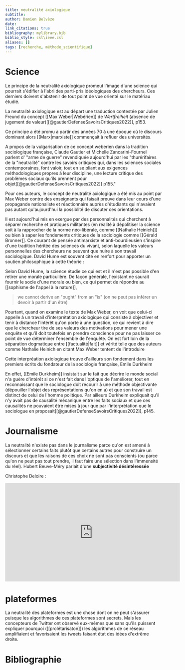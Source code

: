 ```yaml
---
title: neutralité axiologique
subtitle:
author: Damien Belvèze
date:
link_citations: true
bibliography: mylibrary.bib
biblio_style: csl\ieee.csl
aliases: []
tags: [recherche, méthode_scientifique]
---
```


# Science

Le principe de la neutralité axiologique promeut l'image d'une science qui pourrait s'édifier à l'abri des parti-pris idéologiques des chercheurs. Ces derniers doivent s'abstenir de tout point de vue orienté sur le matériau étudié. 

La neutralité axiologique est au départ une traduction contestée par Julien Freund du concept [[Max Weber|Webérien]]  de *Wertfreiheit* (absence de jugement de valeur)[[@gautierDefenseSavoirsCritiques2022]], p153.


Ce principe a été promu à partir des années 70 à une époque où le discours dominant alors [[Marx|marxiste]] commençait à refluer des universités. 

A propos de la vulgarisation de ce concept weberien dans la tradition sociologique française, Claude Gautier et Michelle Zancarini-Fournel parlent d' "arme de guerre" revendiquée aujourd'hui par les "thurérifaires de la "neutralité" contre les savoirs critiques qui, dans les sciences sociales contemporaines, font valoir, tout en se pliant aux exigences méthodologiques propres à leur discipline, une lecture critique des problèmes sociaux qu'ils prennent pour objet[[@gautierDefenseSavoirsCritiques2022]] p155."

Pour ces auteurs, le concept de neutralité axiologique a été mis au point par Max Weber contre des enseignants qui faisait preuve dans leur cours d'une propagande nationaliste et réactionnaire auprès d'étudiants qui n'avaient pas autant qu'aujourd'hui la possiblité de discuter ces orientations. 

Il est aujourd'hui mis en exergue par des personnalités qui cherchent à séparer recherche et pratiques militantes (en réalité à dépolitiser la science soit à la rapprocher de la norme néo-libérale, comme [[Nathalie Heinich]]) ou bien à saper les fondements critiques de la sociologie comme [[Gérald Bronner]].  Ce courant de pensée antimarxiste et anti-bourdieusien s'inspire d'une tradition héritée des sciences du vivant, selon laquelle les valeurs personnelles des chercheurs ne peuvent que nuire à son travail sociologique. David Hume est souvent cité en renfort pour apporter un soutien philosophique à cette théorie : 

Selon David Hume, la science étudie ce qui est et il n'est pas possible d'en retirer une morale particulière. De façon générale, l'existant ne saurait fournir le socle d'une morale ou bien, ce qui permet de répondre au [[sophisme de l'appel à la nature]],

> we cannot derive an "ought" from an "is" (on ne peut pas inférer un devoir à partir d'un être)


Pourtant, quand on examine le texte de Max Weber, on voit que celui-ci appelle à un travail d'interprétation axiologique qui consiste à objectiver et tenir à distance l'intérêt qu'on porte à une question, ce qui revient à dire que le chercheur tire de ses valeurs des motivations pour mener une enquête et qu'il doit toutefois en prendre conscience pour ne pas laisser ce point de vue déterminer l'ensemble de l'enquête. On est fort loin de la séparation dogmatique entre [[factualité|fait]] et vérité telle que des auteurs comme Nathalie Heinich en citant Max Weber tentent de l'introduire

Cette interpréation axiologique trouve d'ailleurs son fondement dans les premiers écrits du fondateur de la sociologie française, Emile Durkheim 

En effet, [[Emile Durkheim]] insistait sur le fait que décrire le monde social n'a guère d'intérêt si ce n'est fait dans l'optique de l'améliorer, tout en reconnaissant que le sociologue doit recourir à une méthode objectivante (dépouiller l'objet des représentations qu'on en a) et que son travail est distinct de celui de l'homme politique. Par ailleurs Durkheim expliquait qu'il n'y avait pas de causalité mécanique entre les faits sociaux et que ces causalités ne pouvaient être mises à jour que par l'interprétation que le sociologue en proposait[[@gautierDefenseSavoirsCritiques2022]], p145.




# Journalisme

La neutralité n'existe pas dans le journalisme parce qu'on est amené à sélectionner certains faits plutôt que certains autres pour construire un discours et que les raisons de ces choix ne sont pas conscients (ou parce qu'on ne peut pas tout prendre, il faut faire une sélection dans l'immensité du réel). Hubert Beuve-Méry parlait d'une **subjectivité désintéressée**

Christophe Deloire : 
<iframe width="560" height="315" src="https://www.youtube.com/embed/YHNxl8djy5Y?start=3956" title="YouTube video player" frameborder="0" allow="accelerometer; autoplay; clipboard-write; encrypted-media; gyroscope; picture-in-picture" allowfullscreen></iframe>


# plateformes

La neutralité des plateformes est une chose dont on ne peut s'assurer puisque les algorithmes de ces plateformes sont secrets. Mais les concepteurs de Twitter ont observé eux-mêmes que sans qu'ils puissent expliquer pourquoi ([[prolétarisaton]]) les algorithmes de ce réseau amplifiaient et favorisaient les tweets faisant état des idées d'extrême droite.



# Bibliographie
